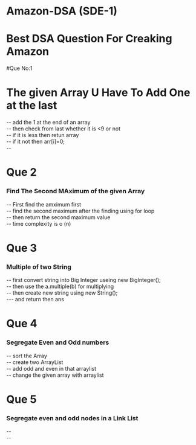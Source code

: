 # Amazon-DSA (SDE-1)
<h1> Best DSA Question For Creaking Amazon</h1>
#Que No:1

<h1>The given Array U Have To Add One at the last </h1> 
-- add the 1 at the end of an array<br/>
-- then check from last whether it is <9 or not <br/>
-- if it is less then retun array<br/>
-- if it not then arr[i]=0;<br/>
-- 



# Que 2
<h3>Find The Second MAximum of the given Array </h3>
-- First find the amximum first <br/>
-- find the second maximum after the finding using for loop<br/>
-- then return the second maximum value <br/>
-- time complexity is o (n)<br/>


# Que 3
<h3>Multiple of two String </h3>
-- first convert string into Big Integer useing     new BigInteger();  <br/>
-- then use the a.multiple(b) for multiplying <br/>
-- then create new string using        new String(); <br/>
--- and return then ans 

# Que 4
<h3>Segregate Even and Odd numbers</h3>
-- sort the Array <br/>
-- create two ArrayList  <br/>
-- add odd and even in that arraylist <br/>
--  change the given array with arraylist <br/>


# Que 5
<h3>Segregate even and odd nodes in a Link List</h3>
--<br/>
-- 
